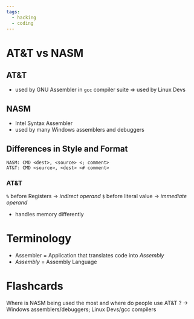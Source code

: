 ```yaml
---
tags:
  - hacking
  - coding
---
```

# AT&T vs NASM
## AT&T
- used by GNU Assembler in `gcc` compiler suite
=> used by Linux Devs

## NASM
- Intel Syntax Assembler
- used by many Windows assemblers and debuggers

## Differences in Style and Format
```assembly
NASM: CMD <dest>, <source> <; comment>
AT&T: CMD <source>, <dest> <# comment>
```
### AT&T
`%` before Registers -> *indirect operand*
`$` before literal value -> *immediate operand*
- handles memory differently
# Terminology
- Assembler = Application that translates code into *Assembly*
- *Assembly* = Assembly Language
# Flashcards
Where is NASM being used the most and where do people use AT&T ? -> Windows assemblers/debuggers; Linux Devs/gcc compilers
<!--SR:!2024-09-09,3,250-->